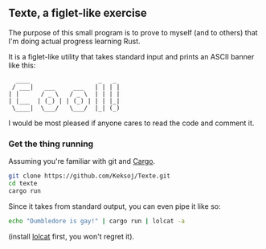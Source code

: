 ## Texte, a figlet-like exercise

The purpose of this small program is to prove to myself (and to others) that
I'm doing actual progress learning Rust.

It is a figlet-like utility that takes standard input and prints an ASCII banner like this:

```
  ____                   _   _
 / ___|   ___     ___   | | | |
| |      / _ \   / _ \  | | | |
| |___  | (_) | | (_) | | | |_|
 \____|  \___/   \___/  |_| (_)
```

I would be most pleased if anyone cares to read the code and comment it.

### Get the thing running

Assuming you're familiar with git and [Cargo](https://doc.rust-lang.org/cargo/).

```bash
git clone https://github.com/Keksoj/Texte.git
cd texte
cargo run
```

Since it takes from standard output, you can even pipe it like so:

```bash
echo "Dumbledore is gay!" | cargo run | lolcat -a
```

(install [lolcat](https://www.tecmint.com/lolcat-command-to-output-rainbow-of-colors-in-linux-terminal/) first, you won't regret it).
